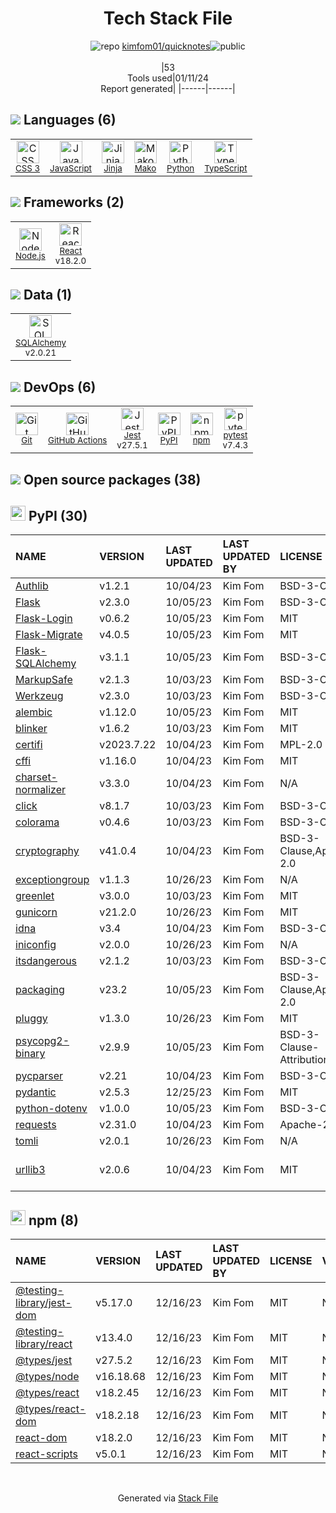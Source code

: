 <!--
&lt;--- Readme.md Snippet without images Start ---&gt;
## Tech Stack
kimfom01/quicknotes is built on the following main stack:

- [Jest](http://facebook.github.io/jest/) – Javascript Testing Framework
- [Python](https://www.python.org) – Languages
- [Node.js](http://nodejs.org/) – Frameworks (Full Stack)
- [React](https://reactjs.org/) – Javascript UI Libraries
- [JavaScript](https://developer.mozilla.org/en-US/docs/Web/JavaScript) – Languages
- [TypeScript](http://www.typescriptlang.org) – Languages
- [SQLAlchemy](http://www.sqlalchemy.org/) – Object Relational Mapper (ORM)
- [Jinja](https://palletsprojects.com/p/jinja/) – Templating Languages & Extensions
- [Mako](https://github.com/zzzeek/mako) – Templating Languages & Extensions
- [pytest](http://pytest.org/latest/) – Testing Frameworks
- [GitHub Actions](https://github.com/features/actions) – Continuous Integration

Full tech stack [here](/techstack.md)

&lt;--- Readme.md Snippet without images End ---&gt;

&lt;--- Readme.md Snippet with images Start ---&gt;
## Tech Stack
kimfom01/quicknotes is built on the following main stack:

- <img width='25' height='25' src='https://img.stackshare.io/service/830/jest.png' alt='Jest'/> [Jest](http://facebook.github.io/jest/) – Javascript Testing Framework
- <img width='25' height='25' src='https://img.stackshare.io/service/993/pUBY5pVj.png' alt='Python'/> [Python](https://www.python.org) – Languages
- <img width='25' height='25' src='https://img.stackshare.io/service/1011/n1JRsFeB_400x400.png' alt='Node.js'/> [Node.js](http://nodejs.org/) – Frameworks (Full Stack)
- <img width='25' height='25' src='https://img.stackshare.io/service/1020/OYIaJ1KK.png' alt='React'/> [React](https://reactjs.org/) – Javascript UI Libraries
- <img width='25' height='25' src='https://img.stackshare.io/service/1209/javascript.jpeg' alt='JavaScript'/> [JavaScript](https://developer.mozilla.org/en-US/docs/Web/JavaScript) – Languages
- <img width='25' height='25' src='https://img.stackshare.io/service/1612/bynNY5dJ.jpg' alt='TypeScript'/> [TypeScript](http://www.typescriptlang.org) – Languages
- <img width='25' height='25' src='https://img.stackshare.io/service/1839/q5uAkmy7.png' alt='SQLAlchemy'/> [SQLAlchemy](http://www.sqlalchemy.org/) – Object Relational Mapper (ORM)
- <img width='25' height='25' src='https://img.stackshare.io/service/2303/New_Project__20_.png' alt='Jinja'/> [Jinja](https://palletsprojects.com/p/jinja/) – Templating Languages & Extensions
- <img width='25' height='25' src='https://img.stackshare.io/service/3583/default_43e3ee00dcc48a40f6fcba33551e4f5a99a10537.png' alt='Mako'/> [Mako](https://github.com/zzzeek/mako) – Templating Languages & Extensions
- <img width='25' height='25' src='https://img.stackshare.io/service/4586/Lu99Qe0Z_400x400.png' alt='pytest'/> [pytest](http://pytest.org/latest/) – Testing Frameworks
- <img width='25' height='25' src='https://img.stackshare.io/service/11563/actions.png' alt='GitHub Actions'/> [GitHub Actions](https://github.com/features/actions) – Continuous Integration

Full tech stack [here](/techstack.md)

&lt;--- Readme.md Snippet with images End ---&gt;
-->
<div align="center">

# Tech Stack File

![](https://img.stackshare.io/repo.svg "repo") [kimfom01/quicknotes](https://github.com/kimfom01/quicknotes)![](https://img.stackshare.io/public_badge.svg "public")
<br/><br/>
|53<br/>Tools used|01/11/24 <br/>Report generated|
|------|------|

</div>

## <img src='https://img.stackshare.io/languages.svg'/> Languages (6)

<table><tr>
  <td align='center'>
  <img width='36' height='36' src='https://img.stackshare.io/service/6727/css.png' alt='CSS 3'>
  <br>
  <sub><a href="https://developer.mozilla.org/en-US/docs/Web/CSS/CSS3">CSS 3</a></sub>
  <br>
  <sub></sub>
</td>

<td align='center'>
  <img width='36' height='36' src='https://img.stackshare.io/service/1209/javascript.jpeg' alt='JavaScript'>
  <br>
  <sub><a href="https://developer.mozilla.org/en-US/docs/Web/JavaScript">JavaScript</a></sub>
  <br>
  <sub></sub>
</td>

<td align='center'>
  <img width='36' height='36' src='https://img.stackshare.io/service/2303/New_Project__20_.png' alt='Jinja'>
  <br>
  <sub><a href="https://palletsprojects.com/p/jinja/">Jinja</a></sub>
  <br>
  <sub></sub>
</td>

<td align='center'>
  <img width='36' height='36' src='https://img.stackshare.io/service/3583/default_43e3ee00dcc48a40f6fcba33551e4f5a99a10537.png' alt='Mako'>
  <br>
  <sub><a href="https://github.com/zzzeek/mako">Mako</a></sub>
  <br>
  <sub></sub>
</td>

<td align='center'>
  <img width='36' height='36' src='https://img.stackshare.io/service/993/pUBY5pVj.png' alt='Python'>
  <br>
  <sub><a href="https://www.python.org">Python</a></sub>
  <br>
  <sub></sub>
</td>

<td align='center'>
  <img width='36' height='36' src='https://img.stackshare.io/service/1612/bynNY5dJ.jpg' alt='TypeScript'>
  <br>
  <sub><a href="http://www.typescriptlang.org">TypeScript</a></sub>
  <br>
  <sub></sub>
</td>

</tr>
</table>

## <img src='https://img.stackshare.io/frameworks.svg'/> Frameworks (2)

<table><tr>
  <td align='center'>
  <img width='36' height='36' src='https://img.stackshare.io/service/1011/n1JRsFeB_400x400.png' alt='Node.js'>
  <br>
  <sub><a href="http://nodejs.org/">Node.js</a></sub>
  <br>
  <sub></sub>
</td>

<td align='center'>
  <img width='36' height='36' src='https://img.stackshare.io/service/1020/OYIaJ1KK.png' alt='React'>
  <br>
  <sub><a href="https://reactjs.org/">React</a></sub>
  <br>
  <sub>v18.2.0</sub>
</td>

</tr>
</table>

## <img src='https://img.stackshare.io/databases.svg'/> Data (1)

<table><tr>
  <td align='center'>
  <img width='36' height='36' src='https://img.stackshare.io/service/1839/q5uAkmy7.png' alt='SQLAlchemy'>
  <br>
  <sub><a href="http://www.sqlalchemy.org/">SQLAlchemy</a></sub>
  <br>
  <sub>v2.0.21</sub>
</td>

</tr>
</table>

## <img src='https://img.stackshare.io/devops.svg'/> DevOps (6)

<table><tr>
  <td align='center'>
  <img width='36' height='36' src='https://img.stackshare.io/service/1046/git.png' alt='Git'>
  <br>
  <sub><a href="http://git-scm.com/">Git</a></sub>
  <br>
  <sub></sub>
</td>

<td align='center'>
  <img width='36' height='36' src='https://img.stackshare.io/service/11563/actions.png' alt='GitHub Actions'>
  <br>
  <sub><a href="https://github.com/features/actions">GitHub Actions</a></sub>
  <br>
  <sub></sub>
</td>

<td align='center'>
  <img width='36' height='36' src='https://img.stackshare.io/service/830/jest.png' alt='Jest'>
  <br>
  <sub><a href="http://facebook.github.io/jest/">Jest</a></sub>
  <br>
  <sub>v27.5.1</sub>
</td>

<td align='center'>
  <img width='36' height='36' src='https://img.stackshare.io/service/12572/-RIWgodF_400x400.jpg' alt='PyPI'>
  <br>
  <sub><a href="https://pypi.org/">PyPI</a></sub>
  <br>
  <sub></sub>
</td>

<td align='center'>
  <img width='36' height='36' src='https://img.stackshare.io/service/1120/lejvzrnlpb308aftn31u.png' alt='npm'>
  <br>
  <sub><a href="https://www.npmjs.com/">npm</a></sub>
  <br>
  <sub></sub>
</td>

<td align='center'>
  <img width='36' height='36' src='https://img.stackshare.io/service/4586/Lu99Qe0Z_400x400.png' alt='pytest'>
  <br>
  <sub><a href="http://pytest.org/latest/">pytest</a></sub>
  <br>
  <sub>v7.4.3</sub>
</td>

</tr>
</table>

## <img src='https://img.stackshare.io/group.svg' /> Open source packages (38)</h2>

## <img width='24' height='24' src='https://img.stackshare.io/service/12572/-RIWgodF_400x400.jpg'/> PyPI (30)

| NAME                                                              | VERSION    | LAST UPDATED | LAST UPDATED BY | LICENSE                  | VULNERABILITIES                                                                |
| :---------------------------------------------------------------- | :--------- | :----------- | :-------------- | :----------------------- | :----------------------------------------------------------------------------- |
| [Authlib](https://pypi.org/project/Authlib)                       | v1.2.1     | 10/04/23     | Kim Fom         | BSD-3-Clause             | N/A                                                                            |
| [Flask](https://pypi.org/project/Flask)                           | v2.3.0     | 10/05/23     | Kim Fom         | BSD-3-Clause             | N/A                                                                            |
| [Flask-Login](https://pypi.org/project/Flask-Login)               | v0.6.2     | 10/05/23     | Kim Fom         | MIT                      | N/A                                                                            |
| [Flask-Migrate](https://pypi.org/project/Flask-Migrate)           | v4.0.5     | 10/05/23     | Kim Fom         | MIT                      | N/A                                                                            |
| [Flask-SQLAlchemy](https://pypi.org/project/Flask-SQLAlchemy)     | v3.1.1     | 10/05/23     | Kim Fom         | BSD-3-Clause             | N/A                                                                            |
| [MarkupSafe](https://pypi.org/project/MarkupSafe)                 | v2.1.3     | 10/03/23     | Kim Fom         | BSD-3-Clause             | N/A                                                                            |
| [Werkzeug](https://pypi.org/project/Werkzeug)                     | v2.3.0     | 10/03/23     | Kim Fom         | BSD-3-Clause             | N/A                                                                            |
| [alembic](https://pypi.org/project/alembic)                       | v1.12.0    | 10/05/23     | Kim Fom         | MIT                      | N/A                                                                            |
| [blinker](https://pypi.org/project/blinker)                       | v1.6.2     | 10/03/23     | Kim Fom         | MIT                      | N/A                                                                            |
| [certifi](https://pypi.org/project/certifi)                       | v2023.7.22 | 10/04/23     | Kim Fom         | MPL-2.0                  | N/A                                                                            |
| [cffi](https://pypi.org/project/cffi)                             | v1.16.0    | 10/04/23     | Kim Fom         | MIT                      | N/A                                                                            |
| [charset-normalizer](https://pypi.org/project/charset-normalizer) | v3.3.0     | 10/04/23     | Kim Fom         | N/A                      | N/A                                                                            |
| [click](https://pypi.org/project/click)                           | v8.1.7     | 10/03/23     | Kim Fom         | BSD-3-Clause             | N/A                                                                            |
| [colorama](https://pypi.org/project/colorama)                     | v0.4.6     | 10/03/23     | Kim Fom         | BSD-3-Clause             | N/A                                                                            |
| [cryptography](https://pypi.org/project/cryptography)             | v41.0.4    | 10/04/23     | Kim Fom         | BSD-3-Clause,Apache-2.0  | [CVE-2023-49083](https://github.com/advisories/GHSA-jfhm-5ghh-2f97) (Moderate) |
| [exceptiongroup](https://pypi.org/project/exceptiongroup)         | v1.1.3     | 10/26/23     | Kim Fom         | N/A                      | N/A                                                                            |
| [greenlet](https://pypi.org/project/greenlet)                     | v3.0.0     | 10/03/23     | Kim Fom         | MIT                      | N/A                                                                            |
| [gunicorn](https://pypi.org/project/gunicorn)                     | v21.2.0    | 10/26/23     | Kim Fom         | MIT                      | N/A                                                                            |
| [idna](https://pypi.org/project/idna)                             | v3.4       | 10/04/23     | Kim Fom         | BSD-3-Clause             | N/A                                                                            |
| [iniconfig](https://pypi.org/project/iniconfig)                   | v2.0.0     | 10/26/23     | Kim Fom         | N/A                      | N/A                                                                            |
| [itsdangerous](https://pypi.org/project/itsdangerous)             | v2.1.2     | 10/03/23     | Kim Fom         | BSD-3-Clause             | N/A                                                                            |
| [packaging](https://pypi.org/project/packaging)                   | v23.2      | 10/05/23     | Kim Fom         | BSD-3-Clause,Apache-2.0  | N/A                                                                            |
| [pluggy](https://pypi.org/project/pluggy)                         | v1.3.0     | 10/26/23     | Kim Fom         | MIT                      | N/A                                                                            |
| [psycopg2-binary](https://pypi.org/project/psycopg2-binary)       | v2.9.9     | 10/05/23     | Kim Fom         | BSD-3-Clause-Attribution | N/A                                                                            |
| [pycparser](https://pypi.org/project/pycparser)                   | v2.21      | 10/04/23     | Kim Fom         | BSD-3-Clause             | N/A                                                                            |
| [pydantic](https://pypi.org/project/pydantic)                     | v2.5.3     | 12/25/23     | Kim Fom         | MIT                      | N/A                                                                            |
| [python-dotenv](https://pypi.org/project/python-dotenv)           | v1.0.0     | 10/05/23     | Kim Fom         | BSD-3-Clause             | N/A                                                                            |
| [requests](https://pypi.org/project/requests)                     | v2.31.0    | 10/04/23     | Kim Fom         | Apache-2.0               | N/A                                                                            |
| [tomli](https://pypi.org/project/tomli)                           | v2.0.1     | 10/26/23     | Kim Fom         | N/A                      | N/A                                                                            |
| [urllib3](https://pypi.org/project/urllib3)                       | v2.0.6     | 10/04/23     | Kim Fom         | MIT                      | [CVE-2023-45803](https://github.com/advisories/GHSA-g4mx-q9vg-27p4) (Moderate) |

## <img width='24' height='24' src='https://img.stackshare.io/service/1120/lejvzrnlpb308aftn31u.png'/> npm (8)

| NAME                                                                         | VERSION   | LAST UPDATED | LAST UPDATED BY | LICENSE | VULNERABILITIES |
| :--------------------------------------------------------------------------- | :-------- | :----------- | :-------------- | :------ | :-------------- |
| [@testing-library/jest-dom](https://www.npmjs.com/@testing-library/jest-dom) | v5.17.0   | 12/16/23     | Kim Fom         | MIT     | N/A             |
| [@testing-library/react](https://www.npmjs.com/@testing-library/react)       | v13.4.0   | 12/16/23     | Kim Fom         | MIT     | N/A             |
| [@types/jest](https://www.npmjs.com/@types/jest)                             | v27.5.2   | 12/16/23     | Kim Fom         | MIT     | N/A             |
| [@types/node](https://www.npmjs.com/@types/node)                             | v16.18.68 | 12/16/23     | Kim Fom         | MIT     | N/A             |
| [@types/react](https://www.npmjs.com/@types/react)                           | v18.2.45  | 12/16/23     | Kim Fom         | MIT     | N/A             |
| [@types/react-dom](https://www.npmjs.com/@types/react-dom)                   | v18.2.18  | 12/16/23     | Kim Fom         | MIT     | N/A             |
| [react-dom](https://www.npmjs.com/react-dom)                                 | v18.2.0   | 12/16/23     | Kim Fom         | MIT     | N/A             |
| [react-scripts](https://www.npmjs.com/react-scripts)                         | v5.0.1    | 12/16/23     | Kim Fom         | MIT     | N/A             |

<br/>
<div align='center'>

Generated via [Stack File](https://github.com/marketplace/stack-file)
